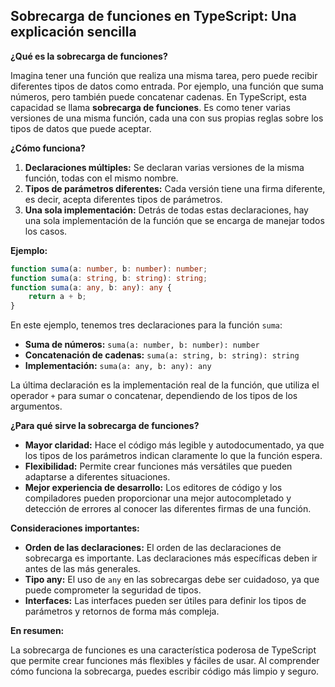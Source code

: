 ## Sobrecarga de funciones en TypeScript: Una explicación sencilla

**¿Qué es la sobrecarga de funciones?**

Imagina tener una función que realiza una misma tarea, pero puede recibir diferentes tipos de datos como entrada. Por ejemplo, una función que suma números, pero también puede concatenar cadenas. En TypeScript, esta capacidad se llama **sobrecarga de funciones**. Es como tener varias versiones de una misma función, cada una con sus propias reglas sobre los tipos de datos que puede aceptar.

**¿Cómo funciona?**

1. **Declaraciones múltiples:** Se declaran varias versiones de la misma función, todas con el mismo nombre.
2. **Tipos de parámetros diferentes:** Cada versión tiene una firma diferente, es decir, acepta diferentes tipos de parámetros.
3. **Una sola implementación:** Detrás de todas estas declaraciones, hay una sola implementación de la función que se encarga de manejar todos los casos.

**Ejemplo:**

```typescript
function suma(a: number, b: number): number;
function suma(a: string, b: string): string;
function suma(a: any, b: any): any {
    return a + b;
}
```

En este ejemplo, tenemos tres declaraciones para la función `suma`:

* **Suma de números:** `suma(a: number, b: number): number`
* **Concatenación de cadenas:** `suma(a: string, b: string): string`
* **Implementación:** `suma(a: any, b: any): any`

La última declaración es la implementación real de la función, que utiliza el operador `+` para sumar o concatenar, dependiendo de los tipos de los argumentos.

**¿Para qué sirve la sobrecarga de funciones?**

* **Mayor claridad:** Hace el código más legible y autodocumentado, ya que los tipos de los parámetros indican claramente lo que la función espera.
* **Flexibilidad:** Permite crear funciones más versátiles que pueden adaptarse a diferentes situaciones.
* **Mejor experiencia de desarrollo:** Los editores de código y los compiladores pueden proporcionar una mejor autocompletado y detección de errores al conocer las diferentes firmas de una función.

**Consideraciones importantes:**

* **Orden de las declaraciones:** El orden de las declaraciones de sobrecarga es importante. Las declaraciones más específicas deben ir antes de las más generales.
* **Tipo any:** El uso de `any` en las sobrecargas debe ser cuidadoso, ya que puede comprometer la seguridad de tipos.
* **Interfaces:** Las interfaces pueden ser útiles para definir los tipos de parámetros y retornos de forma más compleja.

**En resumen:**

La sobrecarga de funciones es una característica poderosa de TypeScript que permite crear funciones más flexibles y fáciles de usar. Al comprender cómo funciona la sobrecarga, puedes escribir código más limpio y seguro.